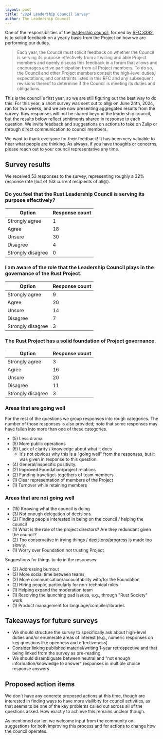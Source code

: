 ```yaml
---
layout: post
title: "2024 Leadership Council Survey"
author: The Leadership Council
---
```


One of the responsibilities of the [leadership council](https://www.rust-lang.org/governance/teams/leadership-council),
formed by [RFC 3392], is to solicit feedback on a yearly basis from the Project
on how we are performing our duties.

> Each year, the Council must solicit feedback on whether the Council is
> serving its purpose effectively from all willing and able Project members and
> openly discuss this feedback in a forum that allows and encourages active
> participation from all Project members. To do so, the Council and other
> Project members consult the high-level duties, expectations, and constraints
> listed in this RFC and any subsequent revisions thereof to determine if the
> Council is meeting its duties and obligations.

This is the council's first year, so we are still figuring out the best way to
do this. For this year, a short survey was sent out to all@ on June 24th, 2024,
ran for two weeks, and we are now presenting aggregated results from the
survey. Raw responses will not be shared beyond the leadership council, but the
results below reflect sentiments shared in response to each question. We invite
feedback and suggestions on actions to take on Zulip or through direct
communication to council members.

We want to thank everyone for their feedback! It has been very valuable to hear
what people are thinking. As always, if you have thoughts or concerns, please
reach out to your council representative any time.

## Survey results

We received 53 responses to the survey, representing roughly a 32% response
rate (out of 163 current recipients of all@).

### Do you feel that the Rust Leadership Council is serving its purpose effectively?

| Option            | Response count
|-------------------|---------------
| Strongly agree    | 1
| Agree             | 18
| Unsure            | 30
| Disagree          | 4
| Strongly disagree | 0

### I am aware of the role that the Leadership Council plays in the governance of the Rust Project.

| Option            | Response count
|-------------------|---------------
| Strongly agree    | 9
| Agree             | 20
| Unsure            | 14
| Disagree          | 7
| Strongly disagree | 3

### The Rust Project has a solid foundation of Project governance.

| Option            | Response count
|-------------------|---------------
| Strongly agree    | 3
| Agree             | 16
| Unsure            | 20
| Disagree          | 11
| Strongly disagree | 3

### Areas that are going well

For the rest of the questions we group responses into rough categories. The
number of those responses is also provided; note that some responses may have
fallen into more than one of these categories.

* (5) Less drama
* (5) More public operations
* (5) Lack of clarity / knowledge about what it does
  * It's not obvious why this is a "going well" from the responses, but it was
    given in response to this question.
* (4) General/inspecific positivity.
* (2) Improved Foundation/project relations
* (2) Funding travel/get-togethers of team members
* (1) Clear representation of members of the Project
* (1) Turnover while retaining members

### Areas that are not going well

* (15) Knowing what the council is doing
* (3) Not enough delegation of decisions
* (2) Finding people interested in being on the council / helping the council
* (1) What is the role of the project directors? Are they redundant given the council?
* (2) Too conservative in trying things / decisions/progress is made too slowly.
* (1) Worry over Foundation not trusting Project

Suggestions for things to do in the responses:

* (2) Addressing burnout
* (2) More social time between teams
* (2) More communication/accountability with/for the Foundation
* (2) Hiring people, particularly for non-technical roles
* (1) Helping expand the moderation team
* (1) Resolving the launching pad issues, e.g., through "Rust Society" work
* (1) Product management for language/compiler/libraries

## Takeaways for future surveys

* We should structure the survey to specifically ask about high-level duties
  and/or enumerate areas of interest (e.g., numeric responses on key questions
like openness and effectiveness)
* Consider linking published material/writing 1-year retrospective and that
  being linked from the survey as pre-reading.
* We should disambiguate between neutral and "not enough information/knowledge
  to answer" responses in multiple choice response answers.

## Proposed action items

We don't have any concrete proposed actions at this time, though are interested
in finding ways to have more visilibity for council activities, as that seems
to be one of the key problems called out across all of the questions asked. How
exactly to achieve this remains unclear though.

As mentioned earlier, we welcome input from the community on suggestions for
both improving this process and for actions to change how the council operates.

[RFC 3392]: https://rust-lang.github.io/rfcs/3392-leadership-council.html
